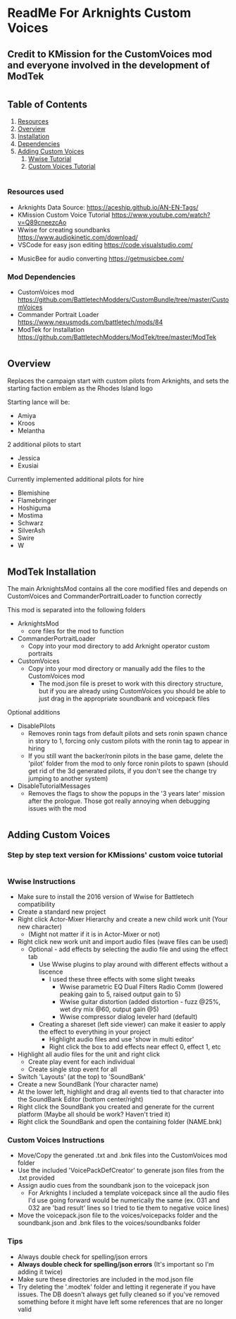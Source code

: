 # ReadMe For Arknights Custom Voices
<!-- File is formmated for markdown, I recommend VSCode (see resource section) -->
## Credit to KMission for the CustomVoices mod and everyone involved in the development of ModTek
#
## Table of Contents
1. [Resources](#resources-used)
1. [Overview](#overview)
1. [Installation](#modetek-installation)
1. [Dependencies](#mod-dependencies)
1. [Adding Custom Voices](#custom-voice-template)
    1. [Wwise Tutorial](#wwise-instructions)
    1. [Custom Voices Tutorial](#custom-voices-instructions)
# 
### Resources used
* Arknights Data Source: https://aceship.github.io/AN-EN-Tags/
* KMission Custom Voice Tutorial https://www.youtube.com/watch?v=Q89cneezcAo
* Wwise for creating soundbanks https://www.audiokinetic.com/download/
* VSCode for easy json editing https://code.visualstudio.com/
<!-- If you're reading this in VSCode press ctrl + shift + v for the MarkDown preview (formatted text) -->
* MusicBee for audio converting https://getmusicbee.com/

### Mod Dependencies
* CustomVoices mod https://github.com/BattletechModders/CustomBundle/tree/master/CustomVoices
* Commander Portrait Loader https://www.nexusmods.com/battletech/mods/84
* ModTek for Installation https://github.com/BattletechModders/ModTek/tree/master/ModTek
#

## Overview
Replaces the campaign start with custom pilots from Arknights, and sets the starting faction emblem as the Rhodes Island logo

Starting lance will be:
* Amiya
* Kroos
* Melantha

2 additional pilots to start
* Jessica
* Exusiai

Currently implemented additional pilots for hire
* Blemishine
* Flamebringer
* Hoshiguma
* Mostima
* Schwarz
* SilverAsh
* Swire
* W

#
## ModTek Installation
The main ArknightsMod contains all the core modified files and depends on CustomVoices and CommanderPortraitLoader to function correctly

This mod is separated into the following folders 
* ArknightsMod 
    * core files for the mod to function
* CommanderPortraitLoader 
    * Copy into your mod directory to add Arknight operator custom portraits
* CustomVoices
    * Copy into your mod directory or manually add the files to the CustomVoices mod
        * The mod.json file is preset to work with this directory structure, but if you are already using CustomVoices you should be able to just drag in the appropriate soundbank and voicepack files

Optional additions
* DisablePilots
    * Removes ronin tags from default pilots and sets ronin spawn chance in story to 1, forcing only custom pilots with the ronin tag to appear in hiring
    * If you still want the backer/ronin pilots in the base game, delete the 'pilot' folder from the mod to only force ronin pilots to spawn (should get rid of the 3d generated pilots, if you don't see the change try jumping to another system)
* DisableTutorialMessages
    * Removes the flags to show the popups in the '3 years later' mission after the prologue. Those got really annoying when debugging issues with the mod
#
## Adding Custom Voices
### Step by step text version for KMissions' custom voice tutorial
#
### Wwise Instructions
* Make sure to install the 2016 version of Wwise for Battletech compatibility
* Create a standard new project
* Right click Actor-Mixer Hierarchy and create a new child work unit (Your new character) 
    * (Might not matter if it is in Actor-Mixer or not)
* Right click new work unit and import audio files (wave files can be used)
    * Optional - add effects by selecting the audio file and using the effect tab
        * Use Wwise plugins to play around with different effects without a liscence
            * I used these three effects with some slight tweaks
                * Wwise parametric EQ Dual Filters Radio Comm (lowered peaking gain to 5, raised output gain to 5)
                * Wwise guitar distortion (added distortion - fuzz @25%, wet dry mix @60, output gain @5)
                * Wwise compressor dialog leveler hard (default)
        * Creating a shareset (left side viewer) can make it easier to apply the effect to everything in your project 
            * Highlight audio files and use 'show in multi editor'
            * Right click the box to add effects near effect 0, effect 1, etc
* Highlight all audio files for the unit and right click
    * Create play event for each individual
    * Create single stop event for all
* Switch 'Layouts' (at the top) to 'SoundBank'
* Create a new SoundBank (Your character name)
* At the lower left, highlight and drag all events tied to that character into the SoundBank Editor (bottom center/right)
* Right click the SoundBank you created and generate for the current platform (Maybe all should be work? Haven't tried it)
* Right click the SoundBank and open the containing folder (NAME.bnk)
### Custom Voices Instructions
* Move/Copy the generated .txt and .bnk files into the CustomVoices mod folder
* Use the included 'VoicePackDefCreator' to generate json files from the .txt provided
* Assign audio cues from the soundbank json to the voicepack json
    * For Arknights I included a template voicepack since all the audio files I'd use going forward would be numerically the same (ex. 031 and 032 are 'bad result' lines so I tried to tie them to negative voice lines)
* Move the voicepack.json file to the voices/voicepacks folder and the soundbank.json and .bnk files to the voices/soundbanks folder
### Tips
* Always double check for spelling/json errors
* **Always double check for spelling/json errors** (It's important so I'm adding it twice)
* Make sure these directories are included in the mod.json file
* Try deleting the '.modtek' folder and letting it regenerate if you have issues. The DB doesn't always get fully cleaned so if you've removed something before it might have left some references that are no longer valid
